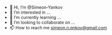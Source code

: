 - 👋 Hi, I’m @Simeon-Yankov
- 👀 I’m interested in ...
- 🌱 I’m currently learning ...
- 💞️ I’m looking to collaborate on ...
- 📫 How to reach me simeon.n.qnkov@gmail.com

<!---
Simeon-Yankov/Simeon-Yankov is a ✨ special ✨ repository because its `README.md` (this file) appears on your GitHub profile.
You can click the Preview link to take a look at your changes.
--->
